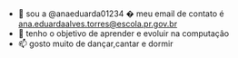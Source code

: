 - 👋 sou a @anaeduarda01234
   � meu email de contato é ana.eduardaalves.torres@escola.pr.gov.br
- 💞️ tenho o objetivo de aprender e evoluir na computaçâo
- 📫 gosto muito de dançar,cantar e dormir

